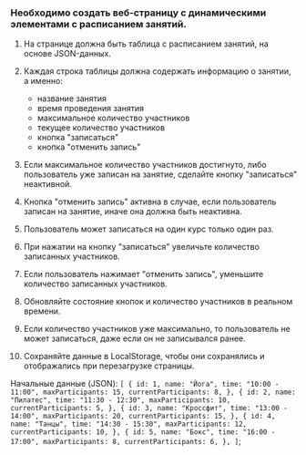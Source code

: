 ### Необходимо создать веб-страницу с динамическими элементами с расписанием занятий.

1. На странице должна быть таблица с расписанием занятий, на основе JSON-данных.
2. Каждая строка таблицы должна содержать информацию о занятии, а именно:

   - название занятия
   - время проведения занятия
   - максимальное количество участников
   - текущее количество участников
   - кнопка "записаться"
   - кнопка "отменить запись"

3. Если максимальное количество участников достигнуто, либо пользователь уже записан на занятие, сделайте кнопку "записаться" неактивной.
4. Кнопка "отменить запись" активна в случае, если пользователь записан на занятие, иначе она должна быть неактивна.

5. Пользователь может записаться на один курс только один раз.

6. При нажатии на кнопку "записаться" увеличьте количество записанных участников.
7. Если пользователь нажимает "отменить запись", уменьшите количество записанных участников.
8. Обновляйте состояние кнопок и количество участников в реальном времени.

9. Если количество участников уже максимально, то пользователь не может записаться, даже если он не записывался ранее.

10. Сохраняйте данные в LocalStorage, чтобы они сохранялись и отображались при перезагрузке страницы.

Начальные данные (JSON):
`[
{
id: 1,
name: "Йога",
time: "10:00 - 11:00",
maxParticipants: 15,
currentParticipants: 8,
},
{
id: 2,
name: "Пилатес",
time: "11:30 - 12:30",
maxParticipants: 10,
currentParticipants: 5,
},
{
id: 3,
name: "Кроссфит",
time: "13:00 - 14:00",
maxParticipants: 20,
currentParticipants: 15,
},
{
id: 4,
name: "Танцы",
time: "14:30 - 15:30",
maxParticipants: 12,
currentParticipants: 10,
},
{
id: 5,
name: "Бокс",
time: "16:00 - 17:00",
maxParticipants: 8,
currentParticipants: 6,
},
]`;
